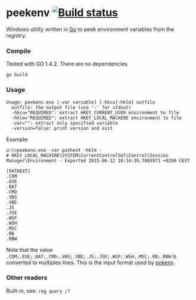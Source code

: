 ﻿# peekenv [![Build status](https://ci.appveyor.com/api/projects/status/hrtwo6hrx10d7i88?svg=true)](https://ci.appveyor.com/project/tischda/peekenv)

Windows utility written in [Go](https://www.golang.org) to peek
environment variables from the registry.

### Compile

Tested with GO 1.4.2. There are no dependencies.

~~~
go build
~~~

### Usage

~~~
Usage: peekenv.exe [-var variable] [-hkcu|-hklm] outfile
  outfile: the output file (use '-' for stdout)
  -hkcu="REQUIRED": extract HKEY_CURRENT_USER environment to file
  -hklm="REQUIRED": extract HKEY_LOCAL_MACHINE environment to file
  -var="": extract only specified variable
  -version=false: print version and exit
~~~

Example:

~~~
u:\>peekenv.exe -var pathext -hklm -
# HKEY_LOCAL_MACHINE\SYSTEM\CurrentControlSet\Control\Session Manager\Environment - Exported 2015-06-12 10:34:30.7803973 +0200 CEST

[PATHEXT]
.COM
.EXE
.BAT
.CMD
.VBS
.VBE
.JS
.JSE
.WSF
.WSH
.MSC
.RB
.RBW
~~~

Note that the value `.COM;.EXE;.BAT;.CMD;.VBS;.VBE;.JS;.JSE;.WSF;.WSH;.MSC;.RB;.RBW` is converted to multiples lines.
This is the input format used by [pokenv](https://github.com/tischda/pokenv). 

### Other readers

Built-in, see: `reg query /?`
